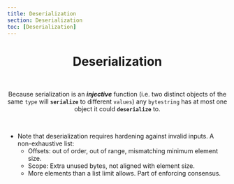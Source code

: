 ```yaml
---
title: Deserialization
section: Deserialization
toc: [Deserialization]
---
```


<div align='center' id='Deserialization'>

# Deserialization
<br/>

Because serialization is an ***injective*** function 
(i.e. two distinct objects of the same `type` will **`serialize`** to different `values`) 
any `bytestring` has at most one object it could **`deserialize`** to. 

</div>
<div align='start'>
<br/>

- Note that deserialization requires hardening against invalid inputs. A non-exhaustive list:
  - Offsets: out of order, out of range, mismatching minimum element size.
  - Scope: Extra unused bytes, not aligned with element size.
  - More elements than a list limit allows. Part of enforcing consensus.